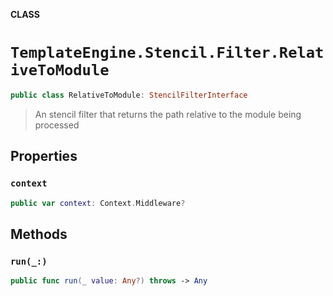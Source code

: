 **CLASS**

# `TemplateEngine.Stencil.Filter.RelativeToModule`

```swift
public class RelativeToModule: StencilFilterInterface
```

> An stencil filter that returns the path relative to the module being processed

## Properties
### `context`

```swift
public var context: Context.Middleware?
```

## Methods
### `run(_:)`

```swift
public func run(_ value: Any?) throws -> Any
```
